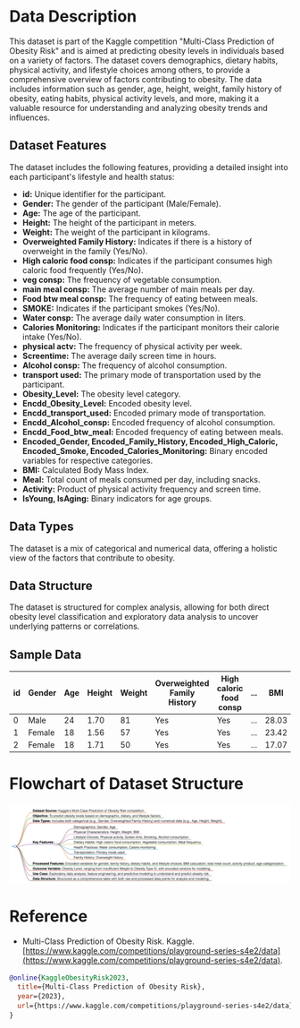 # Data Description

This dataset is part of the Kaggle competition "Multi-Class Prediction of Obesity Risk" and is aimed at predicting obesity levels in individuals based on a variety of factors. The dataset covers demographics, dietary habits, physical activity, and lifestyle choices among others, to provide a comprehensive overview of factors contributing to obesity. The data includes information such as gender, age, height, weight, family history of obesity, eating habits, physical activity levels, and more, making it a valuable resource for understanding and analyzing obesity trends and influences.

## Dataset Features

The dataset includes the following features, providing a detailed insight into each participant's lifestyle and health status:

- **id:** Unique identifier for the participant.
- **Gender:** The gender of the participant (Male/Female).
- **Age:** The age of the participant.
- **Height:** The height of the participant in meters.
- **Weight:** The weight of the participant in kilograms.
- **Overweighted Family History:** Indicates if there is a history of overweight in the family (Yes/No).
- **High caloric food consp:** Indicates if the participant consumes high caloric food frequently (Yes/No).
- **veg consp:** The frequency of vegetable consumption.
- **main meal consp:** The average number of main meals per day.
- **Food btw meal consp:** The frequency of eating between meals.
- **SMOKE:** Indicates if the participant smokes (Yes/No).
- **Water consp:** The average daily water consumption in liters.
- **Calories Monitoring:** Indicates if the participant monitors their calorie intake (Yes/No).
- **physical actv:** The frequency of physical activity per week.
- **Screentime:** The average daily screen time in hours.
- **Alcohol consp:** The frequency of alcohol consumption.
- **transport used:** The primary mode of transportation used by the participant.
- **Obesity_Level:** The obesity level category.
- **Encdd_Obesity_Level:** Encoded obesity level.
- **Encdd_transport_used:** Encoded primary mode of transportation.
- **Encdd_Alcohol_consp:** Encoded frequency of alcohol consumption.
- **Encdd_Food_btw_meal:** Encoded frequency of eating between meals.
- **Encoded_Gender, Encoded_Family_History, Encoded_High_Caloric, Encoded_Smoke, Encoded_Calories_Monitoring:** Binary encoded variables for respective categories.
- **BMI:** Calculated Body Mass Index.
- **Meal:** Total count of meals consumed per day, including snacks.
- **Activity:** Product of physical activity frequency and screen time.
- **IsYoung, IsAging:** Binary indicators for age groups.

## Data Types

The dataset is a mix of categorical and numerical data, offering a holistic view of the factors that contribute to obesity.

## Data Structure

The dataset is structured for complex analysis, allowing for both direct obesity level classification and exploratory data analysis to uncover underlying patterns or correlations.

## Sample Data

| id | Gender | Age | Height | Weight | Overweighted Family History | High caloric food consp | ... | BMI  | Meal | Activity | IsYoung | IsAging |
|----|--------|-----|--------|--------|-----------------------------|-------------------------|-----|------|------|----------|---------|--------|
| 0  | Male   | 24  | 1.70   | 81     | Yes                         | Yes                     | ... | 28.03| 3.32 | 0        | TRUE    | FALSE  |
| 1  | Female | 18  | 1.56   | 57     | Yes                         | Yes                     | ... | 23.42| 3.67 | 1        | TRUE    | FALSE  |
| 2  | Female | 18  | 1.71   | 50     | Yes                         | Yes                     | ... | 17.07| 1.75 | 1.45     | TRUE    | FALSE  |

# Flowchart of Dataset Structure
![Dataset Structure](Dataset.png)

# Reference

- Multi-Class Prediction of Obesity Risk. Kaggle. [https://www.kaggle.com/competitions/playground-series-s4e2/data](https://www.kaggle.com/competitions/playground-series-s4e2/data).

```bibtex
@online{KaggleObesityRisk2023,
  title={Multi-Class Prediction of Obesity Risk},
  year={2023},
  url={https://www.kaggle.com/competitions/playground-series-s4e2/data}
}

